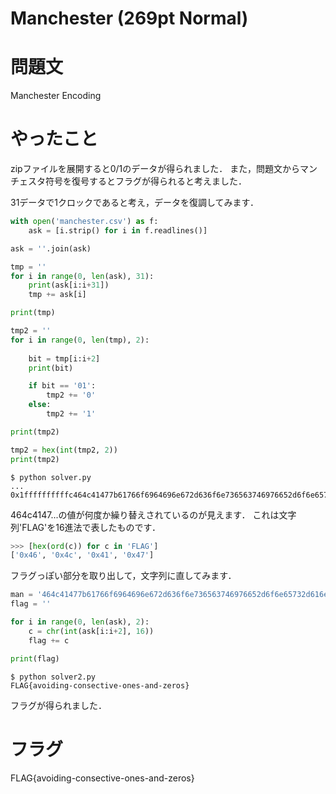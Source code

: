 # Manchester (269pt Normal)
# 問題文
Manchester Encoding

# やったこと

zipファイルを展開すると0/1のデータが得られました．
また，問題文からマンチェスタ符号を復号するとフラグが得られると考えました．

31データで1クロックであると考え，データを復調してみます．
```python
with open('manchester.csv') as f:
    ask = [i.strip() for i in f.readlines()]

ask = ''.join(ask)

tmp = ''
for i in range(0, len(ask), 31):
    print(ask[i:i+31])
    tmp += ask[i]

print(tmp)

tmp2 = ''
for i in range(0, len(tmp), 2):
    
    bit = tmp[i:i+2]
    print(bit)

    if bit == '01':
        tmp2 += '0'
    else:
        tmp2 += '1'

print(tmp2)

tmp2 = hex(int(tmp2, 2))
print(tmp2)
```

```
$ python solver.py
...
0x1ffffffffffc464c41477b61766f6964696e672d636f6e736563746976652d6f6e65732d616e642d7a65726f737dffffffffffe232620a3bdb0bb37b4b234b73396b1b7b739b2b1ba34bb3296b7b732b996b0b73216bd32b937b9befffffffffff11931051ded85d9bda591a5b99cb58dbdb9cd958dd1a5d994b5bdb995ccb585b990b5e995c9bdcdf7ffffffffff88c98828ef6c2ecded2c8d2dcce5ac6dedce6cac6e8d2ecca5adedccae65ac2dcc85af4cae4dee6fbffffffffffc464c41477b61766f6964696e672d636f6e736563746976652d6f6e65732d616e642d7a65726f737d
```
464c4147...の値が何度か繰り替えされているのが見えます．
これは文字列'FLAG'を16進法で表したものです．

```python
>>> [hex(ord(c)) for c in 'FLAG']
['0x46', '0x4c', '0x41', '0x47']
```

フラグっぽい部分を取り出して，文字列に直してみます．

```python
man = '464c41477b61766f6964696e672d636f6e736563746976652d6f6e65732d616e642d7a65726f737d'
flag = ''

for i in range(0, len(ask), 2):
    c = chr(int(ask[i:i+2], 16))
    flag += c

print(flag)
```

```
$ python solver2.py 
FLAG{avoiding-consective-ones-and-zeros}
```

フラグが得られました．

# フラグ
FLAG{avoiding-consective-ones-and-zeros}